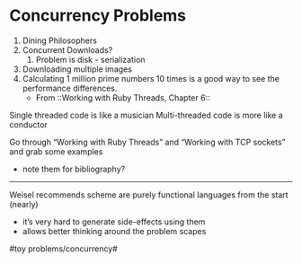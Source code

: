 # Concurrency Problems
1. Dining Philosophers 
2. Concurrent Downloads?
	1. Problem is disk - serialization
3. Downloading multiple images
4. Calculating 1 million prime numbers 10 times is a good way to see the performance differences.
	-  From ::Working with Ruby Threads, Chapter 6::


Single threaded code is like a musician
Multi-threaded code is more like a conductor

Go through “Working with Ruby Threads” and “Working with TCP sockets” and grab some examples
- note them for bibliography?

- - - -
Weisel recommends scheme are purely functional languages from the start (nearly)
- it’s very hard to generate side-effects using them
- allows better thinking around the problem scapes


#toy problems/concurrency#